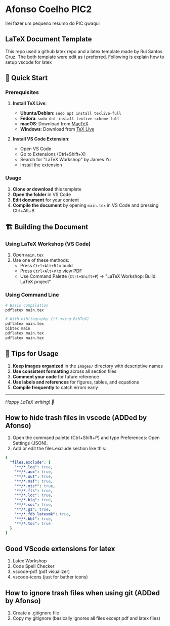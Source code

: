 # Afonso Coelho PIC2

Irei fazer um pequeno resumo do PIC qwaqui

## LaTeX Document Template
This repo used a github latex repo and a latex template made by Rui Santos Cruz. The both template were edit as i preferred. Following is explain how to setup vscode for latex


## 🚀 Quick Start

### Prerequisites

1. **Install TeX Live**:
   - **Ubuntu/Debian**: `sudo apt install texlive-full`
   - **Fedora**: `sudo dnf install texlive-scheme-full`
   - **macOS**: Download from [MacTeX](https://www.tug.org/mactex/)
   - **Windows**: Download from [TeX Live](https://www.tug.org/texlive/)

2. **Install VS Code Extension**:
   - Open VS Code
   - Go to Extensions (Ctrl+Shift+X)
   - Search for "LaTeX Workshop" by James Yu
   - Install the extension

### Usage

1. **Clone or download** this template
2. **Open the folder** in VS Code
3. **Edit document** for your content
4. **Compile the document** by opening `main.tex` in VS Code and pressing Ctrl+Alt+B

## 🏗️ Building the Document

### Using LaTeX Workshop (VS Code)
1. Open `main.tex`
2. Use one of these methods:
   - Press `Ctrl+Alt+B` to build
   - Press `Ctrl+Alt+V` to view PDF
   - Use Command Palette (`Ctrl+Shift+P`) → "LaTeX Workshop: Build LaTeX project"

### Using Command Line
```bash
# Basic compilation
pdflatex main.tex

# With bibliography (if using BibTeX)
pdflatex main.tex
bibtex main
pdflatex main.tex
pdflatex main.tex
```



## 🎨 Tips for Usage

1. **Keep images organized** in the `Images/` directory with descriptive names
2. **Use consistent formatting** across all section files
3. **Comment your code** for future reference
4. **Use labels and references** for figures, tables, and equations
5. **Compile frequently** to catch errors early

---

*Happy LaTeX writing! 📝*

## How to hide trash files in vscode (ADDed by Afonso)

1. Open the command palette (Ctrl+Shift+P) and type Preferences: Open Settings (JSON).
2. Add or edit the files.exclude section like this:
```yaml
{
  "files.exclude": {
    "**/*.log": true,
    "**/*.aux": true,
    "**/*.out": true,
    "**/*.maf": true,
    "**/*.mtc*": true,
    "**/*.fls": true,
    "**/*.loc": true,
    "**/*.blg": true,
    "**/*.soc": true,
    "**/*.gz": true,
    "**/*.fdb_latexmk": true,
    "**/*.bbl": true,
    "**/*.toc": true
  }
}
```

## Good VScode extensions for latex
1. Latex Workshop
2. Code Spell Checker
4. vscode-pdf (pdf visualizer)
3. vscode-icons (just for bather icons)



## How to ignore trash files when using git (ADDed by Afonso)

1. Create a .gitignore file
2. Copy my gitignore (basically ignores all files except pdf and latex files)